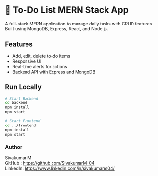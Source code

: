 # 📝 To-Do List MERN Stack App

A full-stack MERN application to manage daily tasks with CRUD features. Built using MongoDB, Express, React, and Node.js.

## Features
- Add, edit, delete to-do items
- Responsive UI
- Real-time alerts for actions
- Backend API with Express and MongoDB

## Run Locally
```bash
# Start Backend
cd backend
npm install
npm start

# Start Frontend
cd ../frontend
npm install
npm start
```
### Author  
Sivakumar M    
GitHub  : https://github.com/SivakumarM-04  
LinkedIn: https://www.linkedin.com/in/sivakumarm04/
   
